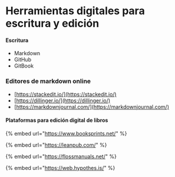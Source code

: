 # Herramientas digitales para escritura y edición

#### Escritura

* Markdown
* GitHub
* GitBook

### Editores de markdown online

* [https://stackedit.io/](https://stackedit.io/)
* [https://dillinger.io/](https://dillinger.io/)
* [https://markdownjournal.com/](https://markdownjournal.com/)

#### Plataformas para edición digital de libros

{% embed url="https://www.booksprints.net/" %}

{% embed url="https://leanpub.com/" %}

{% embed url="https://flossmanuals.net/" %}

{% embed url="https://web.hypothes.is/" %}

